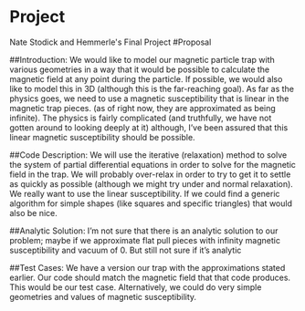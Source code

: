 # Project
Nate Stodick and Hemmerle's Final Project
#Proposal

##Introduction: 
We would like to model our magnetic particle trap with various geometries in a way that it would be possible to calculate the magnetic field at any point during the particle. If possible, we would also like to model this in 3D (although this is the far-reaching goal). As far as the physics goes, we need to use a magnetic susceptibility that is linear in the magnetic trap pieces. (as of right now, they are approximated as being infinite). The physics is fairly complicated (and truthfully, we have not gotten around to looking deeply at it) although, I’ve been assured that this linear magnetic susceptibility should be possible.

##Code Description:
We will use the iterative (relaxation) method to solve the system of partial differential equations in order to solve for the magnetic field in the trap. We will probably over-relax in order to try to get it to settle as quickly as possible (although we might try under and normal relaxation). We really want to use the linear susceptibility. If we could find a generic algorithm for simple shapes (like squares and specific triangles) that would also be nice.


##Analytic Solution: 
I’m not sure that there is an analytic solution to our problem; maybe if we approximate flat pull pieces with infinity magnetic susceptibility and vacuum of 0. But still not sure if it’s analytic


##Test Cases: 
We have a version our trap with the approximations stated earlier. Our code should match the magnetic field that that code produces. This would be our test case.
Alternatively, we could do very simple geometries and values of magnetic susceptibility.





